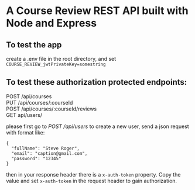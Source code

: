 # A Course Review REST API built with Node and Express

## To test the app
create a .env file in the root directory, and set
 ```COURSE_REVIEW_jwtPrivateKey=somestring```

## To test these authorization protected endpoints:
  POST /api/courses<br>
  PUT /api/courses/:courseId<br>
  POST /api/courses/:courseId/reviews<br>
  GET api/users/<br>

please first go to *POST /api/users* to create a new user, send a json request with format like:
```
{
  "fullName": "Steve Roger",
  "email": "caption@gmail.com",
  "password": "12345"
}
```
then in your response header there is a `x-auth-token` property. Copy the value and set `x-auth-token` in the request header to gain authorization.


